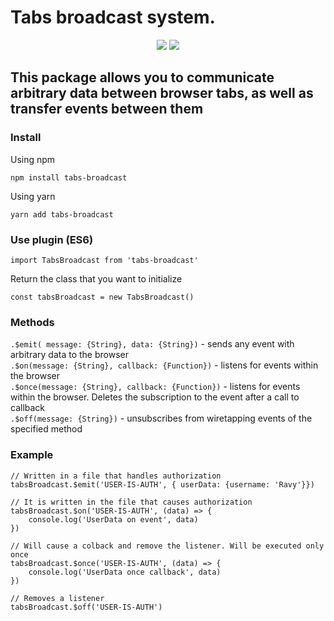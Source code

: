 # Tabs broadcast system.

<p align="center">
  <img src="https://badgen.net/github/stars/rovniy/tabs-broadcast">
  <img src="https://badgen.net/badgesize/gzip/https://github.com/Rovniy/tabs-broadcast/blob/master/index.js">
</p>



## This package allows you to communicate arbitrary data between browser tabs, as well as transfer events between them

### Install
Using npm
```
npm install tabs-broadcast
```

Using yarn
```
yarn add tabs-broadcast
```

### Use plugin (ES6)
```
import TabsBroadcast from 'tabs-broadcast'
```

Return the class that you want to initialize

```
const tabsBroadcast = new TabsBroadcast()
```

### Methods

```.$emit( message: {String}, data: {String})``` - sends any event with arbitrary data to the browser<br/>
```.$on(message: {String}, callback: {Function})``` - listens for events within the browser<br/>
```.$once(message: {String}, callback: {Function})``` - listens for events within the browser. Deletes the subscription to the event after a call to callback<br/>
```.$off(message: {String})``` - unsubscribes from wiretapping events of the specified method<br/>

### Example
```
// Written in a file that handles authorization 
tabsBroadcast.$emit('USER-IS-AUTH', { userData: {username: 'Ravy'}})

// It is written in the file that causes authorization
tabsBroadcast.$on('USER-IS-AUTH', (data) => {
    console.log('UserData on event', data)
})

// Will cause a colback and remove the listener. Will be executed only once
tabsBroadcast.$once('USER-IS-AUTH', (data) => {
    console.log('UserData once callback', data)
})

// Removes a listener
tabsBroadcast.$off('USER-IS-AUTH')
```
